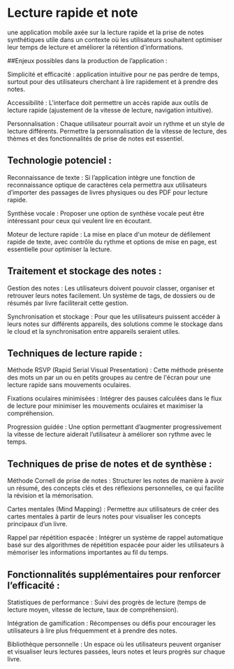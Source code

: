 # Lecture rapide et note

une application mobile axée sur la lecture rapide et la prise de notes synthétiques
utile dans un contexte où les utilisateurs souhaitent optimiser leur temps de lecture et améliorer la rétention d’informations.

##Enjeux possibles dans la production de l’application :

Simplicité et efficacité : application intuitive pour ne pas perdre de temps, surtout pour des utilisateurs cherchant à lire rapidement et à prendre des notes.

Accessibilité : L'interface doit permettre un accès rapide aux outils de lecture rapide (ajustement de la vitesse de lecture, navigation intuitive).

Personnalisation : Chaque utilisateur pourrait avoir un rythme et un style de lecture différents. Permettre la personnalisation de la vitesse de lecture, des thèmes et des fonctionnalités de prise de notes est essentiel.

## Technologie potenciel :

Reconnaissance de texte : Si l’application intègre une fonction de reconnaissance optique de caractères cela permettra aux utilisateurs d’importer des passages de livres physiques ou des PDF pour lecture rapide.

Synthèse vocale : Proposer une option de synthèse vocale peut être intéressant pour ceux qui veulent lire en écoutant.

Moteur de lecture rapide : La mise en place d'un moteur de défilement rapide de texte, avec contrôle du rythme et options de mise en page, est essentielle pour optimiser la lecture.

## Traitement et stockage des notes :

Gestion des notes : Les utilisateurs doivent pouvoir classer, organiser et retrouver leurs notes facilement. Un système de tags, de dossiers ou de résumés par livre faciliterait cette gestion.

Synchronisation et stockage : Pour que les utilisateurs puissent accéder à leurs notes sur différents appareils, des solutions comme le stockage dans le cloud et la synchronisation entre appareils seraient utiles.

## Techniques de lecture rapide :

Méthode RSVP (Rapid Serial Visual Presentation) : Cette méthode présente des mots un par un ou en petits groupes au centre de l'écran pour une lecture rapide sans mouvements oculaires.

Fixations oculaires minimisées : Intégrer des pauses calculées dans le flux de lecture pour minimiser les mouvements oculaires et maximiser la compréhension.

Progression guidée : Une option permettant d’augmenter progressivement la vitesse de lecture aiderait l’utilisateur à améliorer son rythme avec le temps.

## Techniques de prise de notes et de synthèse :

Méthode Cornell de prise de notes : Structurer les notes de manière à avoir un résumé, des concepts clés et des réflexions personnelles, ce qui facilite la révision et la mémorisation.

Cartes mentales (Mind Mapping) : Permettre aux utilisateurs de créer des cartes mentales à partir de leurs notes pour visualiser les concepts principaux d’un livre.

Rappel par répétition espacée : Intégrer un système de rappel automatique basé sur des algorithmes de répétition espacée pour aider les utilisateurs à mémoriser les informations importantes au fil du temps.

## Fonctionnalités supplémentaires pour renforcer l’efficacité :

Statistiques de performance : Suivi des progrès de lecture (temps de lecture moyen, vitesse de lecture, taux de compréhension).

Intégration de gamification : Récompenses ou défis pour encourager les utilisateurs à lire plus fréquemment et à prendre des notes.

Bibliothèque personnelle : Un espace où les utilisateurs peuvent organiser et visualiser leurs lectures passées, leurs notes et leurs progrès sur chaque livre.
